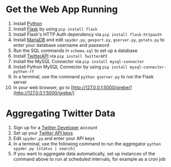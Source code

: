 # Get the Web App Running

1. Install [Python](https://www.python.org/downloads) 
2. Install [Flask](http://flask.pocoo.org/) by using `pip install flask`
3. Install Flash's HTTP Auth dependency via `pip install flask-httpauth`
4. Install [MariaDB](https://mariadb.com/downloads) and edit `spyder.py`, `gexport.py`, `gserver.py`, `gstats.py` to enter your database username and password 
5. Run the SQL commands in `schema.sql` to set up a database
6. Install [TwitterAPI](https://github.com/geduldig/TwitterAPI) via `pip install TwitterAPI`
7. Install the MySQL Connector via `pip install mysql-connector`
8. Install Python MySQL Connector by using `pip install mysql-connector-python-rf` 
9. In a terminal, use the command `python gserver.py` to run the Flask server
10. In your web browser, go to [http://127.0.0.1:5000/grebe/](http://127.0.0.1:5000/grebe/)

# Aggregating Twitter Data

1. Sign up for a [Twitter Developer](http://developer.twitter.com/) account
2. Set up your [Twitter API keys](http://iag.me/socialmedia/how-to-create-a-twitter-app-in-8-easy-steps/)
3. Edit `spyder.py` and enter your API keys
4. In a terminal, use the following command to run the aggregator `python spyder.py [status | search]`
5. If you want to aggregate data automatically, set up instances of the command above to run at scheduled intervals, for example as a cron job